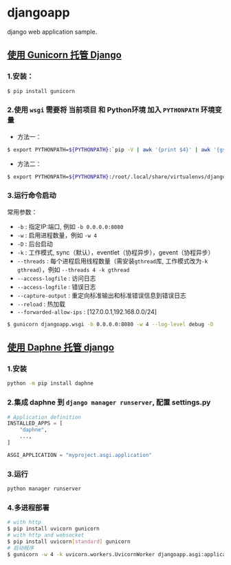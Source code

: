 # djangoapp
django web application sample.

## [使用 Gunicorn 托管 Django](https://docs.djangoproject.com/zh-hans/4.2/howto/deployment/wsgi/gunicorn/) 

### 1.安装：
```bash
$ pip install gunicorn
```

### 2.使用 `wsgi` 需要将 当前项目 和 Python环境 加入 `PYTHONPATH` 环境变量

* 方法一：
```bash
$ export PYTHONPATH=${PYTHONPATH}:`pip -V | awk '{print $4}' | awk '{gsub(/\/pip/,"");print}'`:`pwd`
```

* 方法二：
```bash
$ export PYTHONPATH=${PYTHONPATH}:/root/.local/share/virtualenvs/djangoapp-yg1Eq-7T/lib/python3.9/site-packages:/opt/djangoapp
```

### 3.运行命令启动

常用参数：

* `-b` : 指定IP:端口, 例如 `-b 0.0.0.0:8080`
* `-w` : 启用进程数量，例如 `-w 4`
* `-D` : 后台启动
* `-k` : 工作模式, sync（默认），eventlet（协程异步），gevent（协程异步）
* `--threads` : 每个进程启用线程数量（需安装`gthread`库, 工作模式改为`-k gthread`），例如 `--threads 4 -k gthread`
* `--access-logfile` : 访问日志
* `--access-logfile` : 错误日志
* `--capture-output` : 重定向标准输出和标准错误信息到错误日志
* `--reload` : 热加载
* `--forwarded-allow-ips` : [127.0.0.1,192.168.0.0/24]

```bash
$ gunicorn djangoapp.wsgi -b 0.0.0.0:8080 -w 4 --log-level debug -D 
```

## [使用 Daphne 托管 django](https://docs.djangoproject.com/en/4.2/howto/deployment/asgi/daphne/)

### 1.安装
```bash
python -m pip install daphne
```

### 2.集成 daphne 到 `django manager runserver`, 配置 settings.py
```python
# Application definition
INSTALLED_APPS = [
    "daphne",
    ...,
]

ASGI_APPLICATION = "myproject.asgi.application"
```

### 3.运行
```bash
python manager runserver
```

### 4.多进程部署

```bash
# with http
$ pip install uvicorn gunicorn
# with http and websocket
$ pip install uvicorn[standard] gunicorn
# 启动程序
$ gunicorn -w 4 -k uvicorn.workers.UvicornWorker djangoapp.asgi:application
```